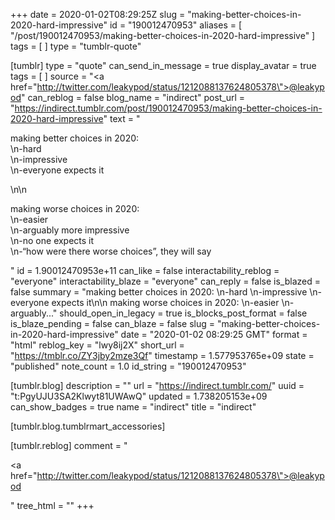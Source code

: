 +++
date = 2020-01-02T08:29:25Z
slug = "making-better-choices-in-2020-hard-impressive"
id = "190012470953"
aliases = [ "/post/190012470953/making-better-choices-in-2020-hard-impressive" ]
tags = [ ]
type = "tumblr-quote"

[tumblr]
type = "quote"
can_send_in_message = true
display_avatar = true
tags = [ ]
source = "<a href=\"http://twitter.com/leakypod/status/1212088137624805378\">@leakypod</a>"
can_reblog = false
blog_name = "indirect"
post_url = "https://indirect.tumblr.com/post/190012470953/making-better-choices-in-2020-hard-impressive"
text = "<p>making better choices in 2020:<br/>\n-hard<br/>\n-impressive<br/>\n-everyone expects it</p>\n\n<p>making worse choices in 2020:<br/>\n-easier<br/>\n-arguably more impressive<br/>\n-no one expects it<br/>\n-“how were there worse choices”, they will say</p>"
id = 1.90012470953e+11
can_like = false
interactability_reblog = "everyone"
interactability_blaze = "everyone"
can_reply = false
is_blazed = false
summary = "making better choices in 2020: \n-hard \n-impressive \n-everyone expects it\n\n making worse choices in 2020: \n-easier \n-arguably..."
should_open_in_legacy = true
is_blocks_post_format = false
is_blaze_pending = false
can_blaze = false
slug = "making-better-choices-in-2020-hard-impressive"
date = "2020-01-02 08:29:25 GMT"
format = "html"
reblog_key = "lwy8ij2X"
short_url = "https://tmblr.co/ZY3jby2mze3Qf"
timestamp = 1.577953765e+09
state = "published"
note_count = 1.0
id_string = "190012470953"

[tumblr.blog]
description = ""
url = "https://indirect.tumblr.com/"
uuid = "t:PgyUJU3SA2Klwyt81UWAwQ"
updated = 1.738205153e+09
can_show_badges = true
name = "indirect"
title = "indirect"

[tumblr.blog.tumblrmart_accessories]

[tumblr.reblog]
comment = "<p><a href=\"http://twitter.com/leakypod/status/1212088137624805378\">@leakypod</a></p>"
tree_html = ""
+++
